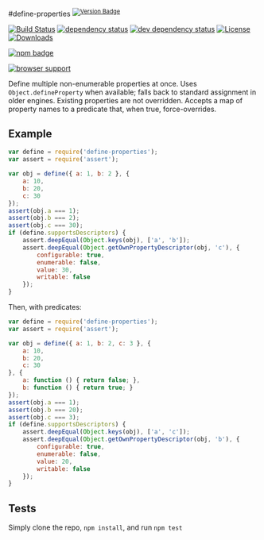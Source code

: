 #define-properties <sup>[![Version Badge][npm-version-svg]][package-url]</sup>

[![Build Status][travis-svg]][travis-url]
[![dependency status][deps-svg]][deps-url]
[![dev dependency status][dev-deps-svg]][dev-deps-url]
[![License][license-image]][license-url]
[![Downloads][downloads-image]][downloads-url]

[![npm badge][npm-badge-png]][package-url]

[![browser support][testling-svg]][testling-url]

Define multiple non-enumerable properties at once. Uses `Object.defineProperty` when available; falls back to standard assignment in older engines.
Existing properties are not overridden. Accepts a map of property names to a predicate that, when true, force-overrides.

## Example

```js
var define = require('define-properties');
var assert = require('assert');

var obj = define({ a: 1, b: 2 }, {
	a: 10,
	b: 20,
	c: 30
});
assert(obj.a === 1);
assert(obj.b === 2);
assert(obj.c === 30);
if (define.supportsDescriptors) {
	assert.deepEqual(Object.keys(obj), ['a', 'b']);
	assert.deepEqual(Object.getOwnPropertyDescriptor(obj, 'c'), {
		configurable: true,
		enumerable: false,
		value: 30,
		writable: false
	});
}
```

Then, with predicates:
```js
var define = require('define-properties');
var assert = require('assert');

var obj = define({ a: 1, b: 2, c: 3 }, {
	a: 10,
	b: 20,
	c: 30
}, {
	a: function () { return false; },
	b: function () { return true; }
});
assert(obj.a === 1);
assert(obj.b === 20);
assert(obj.c === 3);
if (define.supportsDescriptors) {
	assert.deepEqual(Object.keys(obj), ['a', 'c']);
	assert.deepEqual(Object.getOwnPropertyDescriptor(obj, 'b'), {
		configurable: true,
		enumerable: false,
		value: 20,
		writable: false
	});
}
```

## Tests
Simply clone the repo, `npm install`, and run `npm test`

[package-url]: https://npmjs.org/package/define-properties
[npm-version-svg]: http://versionbadg.es/ljharb/define-properties.svg
[travis-svg]: https://travis-ci.org/ljharb/define-properties.svg
[travis-url]: https://travis-ci.org/ljharb/define-properties
[deps-svg]: https://david-dm.org/ljharb/define-properties.svg
[deps-url]: https://david-dm.org/ljharb/define-properties
[dev-deps-svg]: https://david-dm.org/ljharb/define-properties/dev-status.svg
[dev-deps-url]: https://david-dm.org/ljharb/define-properties#info=devDependencies
[testling-svg]: https://ci.testling.com/ljharb/define-properties.png
[testling-url]: https://ci.testling.com/ljharb/define-properties
[npm-badge-png]: https://nodei.co/npm/define-properties.png?downloads=true&stars=true
[license-image]: http://img.shields.io/npm/l/define-properties.svg
[license-url]: LICENSE
[downloads-image]: http://img.shields.io/npm/dm/define-properties.svg
[downloads-url]: http://npm-stat.com/charts.html?package=define-properties
